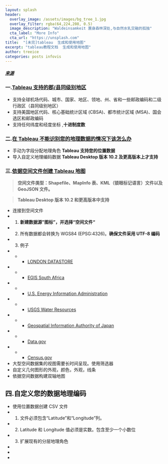 ```yaml
---
layout: splash
header:
  overlay_image: /assets/images/bg_tree_1.jpg
  overlay_filter: rgba(64,224,208, 0.5)
  image_description: "Waldeinsamkeit 置身森林深处,与自然水乳交融的孤独"
  cta_label: "More Info"
  cta_url: "https://unsplash.com"
title:  "[未完]tableau  生成和使用地图"
excerpt: "tableau教程文档  生成和使用地图"
author: treeice
categories: posts infovis
---
```

##### [来源](http://onlinehelp.tableau.com/current/pro/desktop/zh-cn/help.htm#buildexamples_maps.html)

### 一.[Tableau 支持的郡/县同级别地区](http://onlinehelp.tableau.com/current/pro/desktop/zh-cn/help.htm#maps_data.html%3FTocPath%3D%25E8%25AE%25BE%25E8%25AE%25A1%25E8%25A7%2586%25E5%259B%25BE%25E5%2592%258C%25E5%2588%2586%25E6%259E%2590%25E6%2595%25B0%25E6%258D%25AE%7C%25E7%2594%259F%25E6%2588%2590%25E5%2592%258C%25E4%25BD%25BF%25E7%2594%25A8%25E5%259C%25B0%25E5%259B%25BE%7C%25E5%25B0%2586%25E4%25BD%258D%25E7%25BD%25AE%25E6%2595%25B0%25E6%258D%25AE%25E5%25BC%2595%25E5%2585%25A5%25E5%2588%25B0%2520Tableau%7C_____1	)

 - 支持全球机场代码、城市、国家、地区、领地、州、省和一些邮政编码和二级行政区（县同级别地区）
 - 支持美国地区代码、核心基础统计区域 (CBSA)、都市统计区域 (MSA)、国会选区和邮政编码
 - 支持任何纬度和经度坐标 ,**十进制度数**

### 二.[在 Tableau 不能识别您的地理数据的情况下该怎么办](http://onlinehelp.tableau.com/current/pro/desktop/zh-cn/help.htm#maps_geographicroles.html%3FTocPath%3D%25E8%25AE%25BE%25E8%25AE%25A1%25E8%25A7%2586%25E5%259B%25BE%25E5%2592%258C%25E5%2588%2586%25E6%259E%2590%25E6%2595%25B0%25E6%258D%25AE%7C%25E7%2594%259F%25E6%2588%2590%25E5%2592%258C%25E4%25BD%25BF%25E7%2594%25A8%25E5%259C%25B0%25E5%259B%25BE%7C%25E5%25B0%2586%25E4%25BD%258D%25E7%25BD%25AE%25E6%2595%25B0%25E6%258D%25AE%25E5%25BC%2595%25E5%2585%25A5%25E5%2588%25B0%2520Tableau%7C_____2)	

 - 手动为字段分配地理角色   **Tableau 支持您的位置数据**
 - 导入自定义地理编码数据	**Tableau Desktop 版本 10.2 及更高版本上才支持**
 
### 三.[依据空间文件创建 Tableau 地图](http://onlinehelp.tableau.com/current/pro/desktop/zh-cn/help.htm#maps_shapefiles.html%3FTocPath%3D%25E8%25AE%25BE%25E8%25AE%25A1%25E8%25A7%2586%25E5%259B%25BE%25E5%2592%258C%25E5%2588%2586%25E6%259E%2590%25E6%2595%25B0%25E6%258D%25AE%7C%25E7%2594%259F%25E6%2588%2590%25E5%2592%258C%25E4%25BD%25BF%25E7%2594%25A8%25E5%259C%25B0%25E5%259B%25BE%7C%25E5%25B0%2586%25E4%25BD%258D%25E7%25BD%25AE%25E6%2595%25B0%25E6%258D%25AE%25E5%25BC%2595%25E5%2585%25A5%25E5%2588%25B0%2520Tableau%7C_____3)

 > **空间文件类型：Shapefile、MapInfo 表、KML（锁眼标记语言）文件以及 GeoJSON 文件。**
 
 > **Tableau Desktop 版本 10.2 和更高版本中支持**
 
 - 连接到空间文件
 - 1. **新建数据源”图标”，并选择“空间文件“**
 - 2. 所有数据都会转换为 WGS84 (EPSG:4326)。**确保文件采用 UTF-8 编码**
 - 3. 例子
 - - - [LONDON DATASTORE](https://data.london.gov.uk/dataset/statistical-gis-boundary-files-london)
 - - - [EGIS South Africa](http://egis.environment.gov.za/Download.aspx?m=25)
 - - - [U.S. Energy Information Administration](https://www.eia.gov/maps/maps.htm#geodata)
 - - - [USGS Water Resources](http://water.usgs.gov/maps.html)
 - - - [Geospatial Information Authority of Japan](http://www.gsi.go.jp/kankyochiri/gm_japan_e.html)
 - - - [Data.gov](https://www.data.gov/) 
 - - - [Census.gov](http://www.census.gov/geo/maps-data/)
 - 大型空间数据集的视图需要长时间呈现。使用筛选器
 - 自定义几何图形的外观，颜色，外观，线条
 - 依据空间数据构建双轴地图
 
 ## 四.自定义您的数据地理编码
 
 - 使用位置数据创建 CSV 文件
 - 1. 文件必须包含“Latitude”和“Longitude”列。
 - 2. Latitude 和 Longitude 值必须是实数。包含至少一个小数位
 - 3. 扩展现有的分层地理角色
 -
 -
 - 
 
 
 
 
 